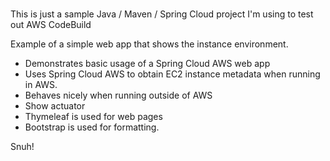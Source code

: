 # 
This is just a sample Java / Maven / Spring Cloud project I'm using to test out AWS CodeBuild             
    
Example of a simple web app that shows the instance environment.    
- Demonstrates basic usage of a Spring Cloud AWS web app     
- Uses Spring Cloud AWS to obtain EC2 instance metadata when running in AWS.         
- Behaves nicely when running outside of AWS    
- Show actuator     
- Thymeleaf is used for web pages      
- Bootstrap is used for formatting.    
   
Snuh! 
       
 
